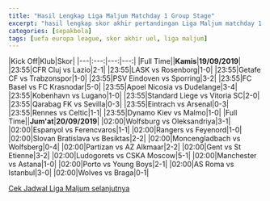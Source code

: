 ```yaml
---
title: "Hasil Lengkap Liga Maljum Matchday 1 Group Stage"
excerpt: "hasil lengkap skor akhir pertandingan Liga Maljum matchday 1 babak grup"
categories: [sepakbola]
tags: [uefa europa league, skor akhir uel, liga maljum]
---
```


|Kick Off|Klub|Skor|
|---|:---:|---:|---:|
|Full Time||**Kamis**|**19/09/2019**|
|23:55|CFR Cluj vs Lazio|2-1|
|23:55|LASK vs Rosenborg|1-0|
|23:55|Getafe CF vs Trabzonspor|1-0|
|23:55|PSV Eindoven vs Sporring|3-2|
|23:55|FC Basel vs FC Krasnodar|5-0|
|23:55|Apoel Nicosia vs Dudelange|3-4|
|23:55|Kobenhavn vs Lugano|1-0|
|23:55|Standard Liege vs Vitoria SC|2-0|
|23:55|Qarabag FK vs Sevilla|0-3|
|23:55|Eintrach vs Arsenal|0-3|
|23:55|Rennes vs Celtic|1-1|
|23:55|Dynamo Kiev vs Malmo|1-0|
|Full Time||**Jum'at**|**20/09/2019**|
|02:00|Wolfsburg vs Oleksandriya|3-1|
|02:00|Espanyol vs Ferencvaros|1-1|
|02:00|Rangers vs Feyenord|1-0|
|02:00|Slovan Bratislava vs Besiktas|2-2|
|02:00|Moncengladbach vs Wolfsberg|0-4|
|02:00|Partizan vs AZ Alkmaar|2-2|
|02:00|Gent vs St Etienne|3-2|
|02:00|Ludogorets vs CSKA Moscow|5-1|
|02:00|Manchester vs Astana|1-0|
|02:00|Porto vs Young Boys|2-1|
|02:00|AS Roma vs Istanbul|3-0|
|02:00|Wolves vs Braga|0-1|

[Cek Jadwal Liga Maljum selanjutnya](/)
